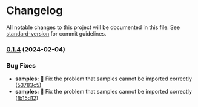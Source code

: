 # Changelog

All notable changes to this project will be documented in this file. See [standard-version](https://github.com/conventional-changelog/standard-version) for commit guidelines.

### [0.1.4](https://github.com/Ccccraz/PsychoUnity/compare/v0.1.3...v0.1.4) (2024-02-04)


### Bug Fixes

* **samples:** :bug: Fix the problem that samples cannot be imported correctly ([53783c5](https://github.com/Ccccraz/PsychoUnity/commit/53783c58f81f4c03f6010f2b5744bc44f4049ab0))
* **samples:** :bug: Fix the problem that samples cannot be imported correctly ([fb15d12](https://github.com/Ccccraz/PsychoUnity/commit/fb15d12200320ec6d8b6da74541e03876f2132dd))
